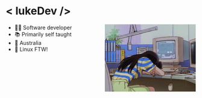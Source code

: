 # < lukeDev />

<img align="right" src="assets/sleepingonkeyboard.gif" height="180">

- 👨‍💻 Software developer
- 📚 Primarily self taught
- 🦘 Australia
- 🐧 Linux FTW!

